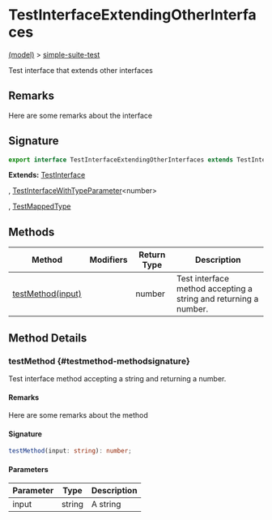 
# TestInterfaceExtendingOtherInterfaces

[(model)](./index) &gt; [simple-suite-test](./simple-suite-test)

Test interface that extends other interfaces

## Remarks

Here are some remarks about the interface

## Signature

```typescript
export interface TestInterfaceExtendingOtherInterfaces extends TestInterface, TestInterfaceWithTypeParameter<number>, TestMappedType 
```
<b>Extends:</b> [TestInterface](./simple-suite-test/testinterface-interface)

, [TestInterfaceWithTypeParameter](./simple-suite-test/testinterfacewithtypeparameter-interface)<!-- -->&lt;number&gt;

, [TestMappedType](./simple-suite-test#testmappedtype-typealias)


## Methods

|  Method | Modifiers | Return Type | Description |
|  --- | --- | --- | --- |
|  [testMethod(input)](./simple-suite-test/testinterfaceextendingotherinterfaces-interface#testmethod-methodsignature) |  | number | Test interface method accepting a string and returning a number. |

## Method Details

### testMethod {#testmethod-methodsignature}

Test interface method accepting a string and returning a number.

#### Remarks

Here are some remarks about the method

#### Signature

```typescript
testMethod(input: string): number;
```

#### Parameters

|  Parameter | Type | Description |
|  --- | --- | --- |
|  input | string | A string |


